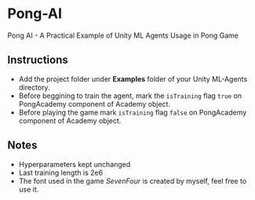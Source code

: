# Pong-AI
Pong AI - A Practical Example of Unity ML Agents Usage in Pong Game

## Instructions
- Add the project folder under __Examples__ folder of your Unity ML-Agents directory.
- Before beggining to train the agent, mark the `isTraining` flag `true` on PongAcademy component of Academy object.
- Before playing the game mark `isTraining` flag `false` on PongAcademy component of Academy object.

## Notes
- Hyperparameters kept unchanged
- Last training length is 2e6
- The font used in the game *SevenFour* is created by myself, feel free to use it.

